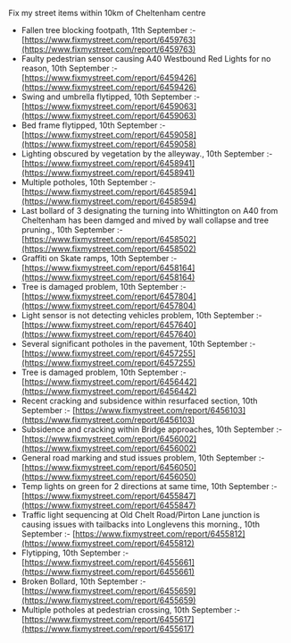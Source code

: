 Fix my street items within 10km of Cheltenham centre

<!-- fix_marker starts -->

- Fallen tree blocking footpath, 11th September :- [https://www.fixmystreet.com/report/6459763](https://www.fixmystreet.com/report/6459763)
- Faulty pedestrian sensor causing A40 Westbound Red Lights for no reason, 10th September :- [https://www.fixmystreet.com/report/6459426](https://www.fixmystreet.com/report/6459426)
- Swing and umbrella flytipped, 10th September :- [https://www.fixmystreet.com/report/6459063](https://www.fixmystreet.com/report/6459063)
- Bed frame flytipped, 10th September :- [https://www.fixmystreet.com/report/6459058](https://www.fixmystreet.com/report/6459058)
- Lighting obscured by vegetation by the alleyway., 10th September :- [https://www.fixmystreet.com/report/6458941](https://www.fixmystreet.com/report/6458941)
- Multiple potholes, 10th September :- [https://www.fixmystreet.com/report/6458594](https://www.fixmystreet.com/report/6458594)
- Last bollard of 3 designating the turning into Whittington on A40 from Cheltenham has been damged and mived by wall collapse and tree pruning., 10th September :- [https://www.fixmystreet.com/report/6458502](https://www.fixmystreet.com/report/6458502)
- Graffiti on Skate ramps, 10th September :- [https://www.fixmystreet.com/report/6458164](https://www.fixmystreet.com/report/6458164)
- Tree is damaged problem, 10th September :- [https://www.fixmystreet.com/report/6457804](https://www.fixmystreet.com/report/6457804)
- Light sensor is not detecting vehicles problem, 10th September :- [https://www.fixmystreet.com/report/6457640](https://www.fixmystreet.com/report/6457640)
- Several significant potholes in the pavement, 10th September :- [https://www.fixmystreet.com/report/6457255](https://www.fixmystreet.com/report/6457255)
- Tree is damaged problem, 10th September :- [https://www.fixmystreet.com/report/6456442](https://www.fixmystreet.com/report/6456442)
- Recent cracking and subsidence within resurfaced section, 10th September :- [https://www.fixmystreet.com/report/6456103](https://www.fixmystreet.com/report/6456103)
- Subsidence and cracking within Bridge approaches, 10th September :- [https://www.fixmystreet.com/report/6456002](https://www.fixmystreet.com/report/6456002)
- General road marking and stud issues problem, 10th September :- [https://www.fixmystreet.com/report/6456050](https://www.fixmystreet.com/report/6456050)
- Temp lights on green for 2 directions at same time, 10th September :- [https://www.fixmystreet.com/report/6455847](https://www.fixmystreet.com/report/6455847)
- Traffic light sequencing at Old Chelt Road/Pirton Lane junction is causing issues with tailbacks into Longlevens this morning., 10th September :- [https://www.fixmystreet.com/report/6455812](https://www.fixmystreet.com/report/6455812)
- Flytipping, 10th September :- [https://www.fixmystreet.com/report/6455661](https://www.fixmystreet.com/report/6455661)
- Broken Bollard, 10th September :- [https://www.fixmystreet.com/report/6455659](https://www.fixmystreet.com/report/6455659)
- Multiple potholes at pedestrian crossing, 10th September :- [https://www.fixmystreet.com/report/6455617](https://www.fixmystreet.com/report/6455617)

<!-- fix_marker ends -->